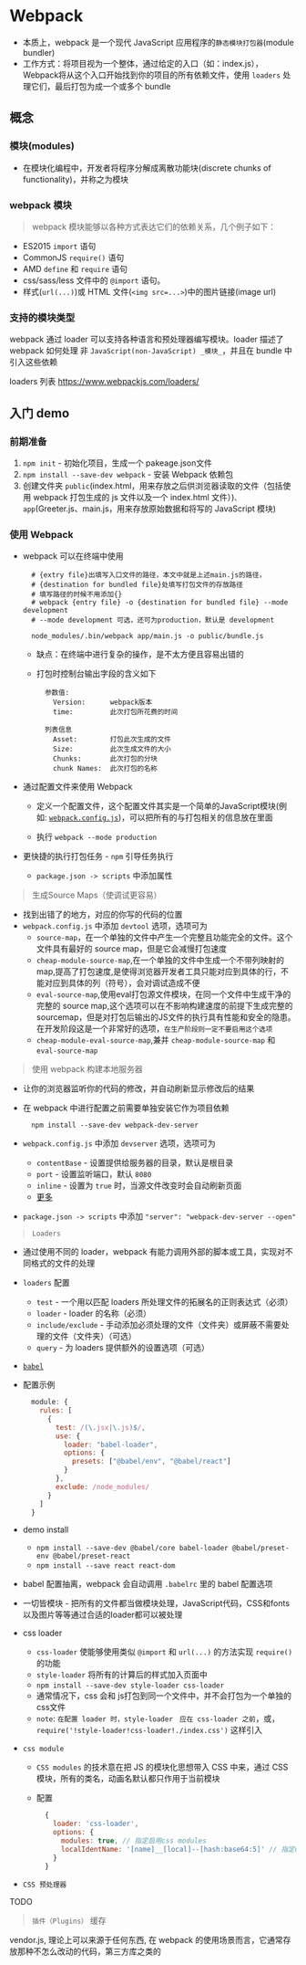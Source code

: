 # Webpack

* 本质上，webpack 是一个现代 JavaScript 应用程序的`静态模块打包器`(module bundler)
* 工作方式：将项目视为一个整体，通过给定的入口（如：index.js），Webpack将从这个入口开始找到你的项目的所有依赖文件，使用 `loaders` 处理它们，最后打包为成一个或多个 bundle

## 概念

### 模块(modules)

* 在模块化编程中，开发者将程序分解成离散功能块(discrete chunks of functionality)，并称之为模块

### webpack 模块

> webpack 模块能够以各种方式表达它们的依赖关系，几个例子如下：

* ES2015 `import` 语句
* CommonJS `require()` 语句
* AMD `define` 和 `require` 语句
* css/sass/less 文件中的 `@import` 语句。
* 样式(`url(...)`)或 HTML 文件(`<img src=...>`)中的图片链接(image url)

### 支持的模块类型

webpack 通过 loader 可以支持各种语言和预处理器编写模块。loader 描述了 webpack 如何处理 非 `JavaScript(non-JavaScript) _模块_`，并且在 bundle 中引入这些依赖

loaders 列表 <https://www.webpackjs.com/loaders/>

## 入门 demo

### 前期准备

  1. `npm init` - 初始化项目，生成一个 pakeage.json文件
  2. `npm install --save-dev webpack` - 安装 Webpack 依赖包
  3. 创建文件夹 `public`(index.html，用来存放之后供浏览器读取的文件（包括使用 webpack 打包生成的 js 文件以及一个 index.html 文件）)`、app`(Greeter.js、main.js，用来存放原始数据和将写的 JavaScript 模块)

### 使用 Webpack

* webpack 可以在终端中使用

  ```shell
    # {extry file}出填写入口文件的路径，本文中就是上述main.js的路径，
    # {destination for bundled file}处填写打包文件的存放路径
    # 填写路径的时候不用添加{}
    # webpack {entry file} -o {destination for bundled file} --mode development
    # --mode development 可选，还可为production，默认是 development

    node_modules/.bin/webpack app/main.js -o public/bundle.js
  ```

  * 缺点：在终端中进行复杂的操作，是不太方便且容易出错的

  * 打包时控制台输出字段的含义如下

    ```text
      参数值:
        Version:      webpack版本
        time:         此次打包所花费的时间

      列表信息
        Asset:        打包此次生成的文件
        Size:         此次生成文件的大小
        Chunks:       此次打包的分块
        chunk Names:  此次打包的名称
    ```

* 通过配置文件来使用 Webpack

  * 定义一个配置文件，这个配置文件其实是一个简单的JavaScript模块(例如: [`webpack.config.js`](../../demo/webpack/webpack.config.js))，可以把所有的与打包相关的信息放在里面

  * 执行 `webpack --mode production`

* 更快捷的执行打包任务 - `npm` 引导任务执行

  * `package.json -> scripts` 中添加属性

> 生成Source Maps（使调试更容易）

* 找到出错了的地方，对应的你写的代码的位置
* `webpack.config.js` 中添加 `devtool` 选项，选项可为
  * `source-map`，在一个单独的文件中产生一个完整且功能完全的文件。这个文件具有最好的 source map，但是它会减慢打包速度
  * `cheap-module-source-map`,在一个单独的文件中生成一个不带列映射的 map,提高了打包速度,是使得浏览器开发者工具只能对应到具体的行，不能对应到具体的列（符号），会对调试造成不便
  * `eval-source-map`,使用eval打包源文件模块，在同一个文件中生成干净的完整的 source map,这个选项可以在不影响构建速度的前提下生成完整的sourcemap，但是对打包后输出的JS文件的执行具有性能和安全的隐患。在开发阶段这是一个非常好的选项，`在生产阶段则一定不要启用这个选项`
  * `cheap-module-eval-source-map`,兼并 `cheap-module-source-map` 和 `eval-source-map`

> 使用 webpack 构建本地服务器

* 让你的浏览器监听你的代码的修改，并自动刷新显示修改后的结果
* 在 webpack 中进行配置之前需要单独安装它作为项目依赖
  
  ```shell
    npm install --save-dev webpack-dev-server
  ```

* `webpack.config.js` 中添加 `devserver` 选项，选项可为
  * `contentBase` - 设置提供给服务器的目录，默认是根目录
  * `port` - 设置监听端口，默认 `8080`
  * `inline` - 设置为 `true` 时，当源文件改变时会自动刷新页面
  * [更多](https://www.webpackjs.com/configuration/dev-server/)

* `package.json -> scripts` 中添加 `"server": "webpack-dev-server --open"`

> `Loaders`

* 通过使用不同的 loader，webpack 有能力调用外部的脚本或工具，实现对不同格式的文件的处理

* `loaders` 配置
  * `test` - 一个用以匹配 loaders 所处理文件的拓展名的正则表达式（必须）
  * `loader` - loader 的名称（必须）
  * `include/exclude` - 手动添加必须处理的文件（文件夹）或屏蔽不需要处理的文件（文件夹）（可选）
  * `query` - 为 loaders 提供额外的设置选项（可选）

* [`babel`](../babel.md)

* 配置示例

  ```js
    module: {
      rules: [
        {
          test: /(\.jsx|\.js)$/,
          use: {
            loader: "babel-loader",
            options: {
              presets: ["@babel/env", "@babel/react"]
            }
          },
          exclude: /node_modules/
        }
      ]
    }
  ```

* demo install
  * `npm install --save-dev @babel/core babel-loader @babel/preset-env @babel/preset-react`
  * `npm install --save react react-dom`

* babel 配置抽离，webpack 会自动调用 `.babelrc` 里的 babel 配置选项

* 一切皆模块 - 把所有的文件都当做模块处理，JavaScript代码，CSS和fonts以及图片等等通过合适的loader都可以被处理

* css loader
  * `css-loader` 使能够使用类似 `@import` 和 `url(...)` 的方法实现 `require()` 的功能
  * `style-loader` 将所有的计算后的样式加入页面中
  * `npm install --save-dev style-loader css-loader`
  * 通常情况下，css 会和 js打包到同一个文件中，并不会打包为一个单独的css文件
  * `note`: `在配置 loader 时，style-loader　应在 css-loader 之前`，或，`require('!style-loader!css-loader!./index.css')` 这样引入

* `css module`
  * `CSS modules` 的技术意在把 JS 的模块化思想带入 CSS 中来，通过 CSS 模块，所有的类名，动画名默认都只作用于当前模块
  * 配置

    ```js
      {
        loader: 'css-loader',
        options: {
          modules: true, // 指定启用css modules
          localIdentName: '[name]__[local]--[hash:base64:5]' // 指定css的类名格式
        }
      }
    ```

* `CSS 预处理器`

TODO

> `插件（Plugins）`
> 缓存

vendor.js, 理论上可以来源于任何东西, 在 webpack 的使用场景而言，它通常存放那种不怎么改动的代码，第三方库之类的
